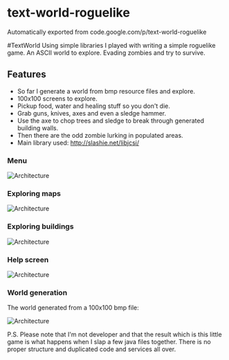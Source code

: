 # text-world-roguelike
Automatically exported from code.google.com/p/text-world-roguelike

#TextWorld
Using simple libraries I played with writing a simple roguelike game. An ASCII world to explore. Evading zombies and try to survive.

## Features
* So far I generate a world from bmp resource files and explore.
* 100x100 screens to explore.
* Pickup food, water and healing stuff so you don't die.
* Grab guns, knives, axes and even a sledge hammer.
* Use the axe to chop trees and sledge to break through generated building walls.
* Then there are the odd zombie lurking in populated areas.
* Main library used: http://slashie.net/libjcsi/

### Menu
![Architecture](http://i102.photobucket.com/albums/m90/Anno_Nonymous/Menu.png)

### Exploring maps
![Architecture](http://i102.photobucket.com/albums/m90/Anno_Nonymous/explored.png)

### Exploring buildings
![Architecture](http://i102.photobucket.com/albums/m90/Anno_Nonymous/house_explore.png)

### Help screen
![Architecture](http://i102.photobucket.com/albums/m90/Anno_Nonymous/help.png)

### World generation
The world generated from a 100x100 bmp file: 

![Architecture](http://i102.photobucket.com/albums/m90/Anno_Nonymous/map.png)

P.S. Please note that I'm not developer and that the result which is this little game is what happens when I slap a few java files together. There is no proper structure and duplicated code and services all over.
